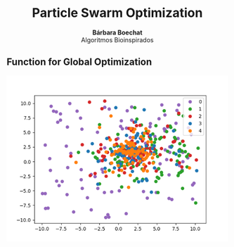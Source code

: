 <h1 style="text-align:center">Particle Swarm Optimization </h1>
<p style="text-align:center">
<span style="font-weight: bold">Bárbara Boechat</span><br>
Algoritmos Bioinspirados
</p>


## Function for Global Optimization


<p align="center">
  <img src="images/scatter-progress.png" alt="scatter_progress"/>
</p>

